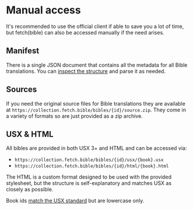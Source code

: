 
# Manual access

It's recommended to use the official client if able to save you a lot of time, but fetch(bible) can also be accessed manually if the need arises.

## Manifest
There is a single JSON document that contains all the metadata for all Bible translations. You can [inspect the structure](https://collection.fetch.bible/bibles/manifest.json) and parse it as needed.

## Sources
If you need the original source files for Bible translations they are available at `https://collection.fetch.bible/bibles/{id}/source.zip`. They come in a variety of formats so are just provided as a zip archive.

## USX & HTML
All bibles are provided in both USX 3+ and HTML and can be accessed via:
 * `https://collection.fetch.bible/bibles/{id}/usx/{book}.usx`
 * `https://collection.fetch.bible/bibles/{id}/html/{book}.html`

The HTML is a custom format designed to be used with the provided stylesheet, but the structure is self-explanatory and matches USX as closely as possible.

Book ids [match the USX standard](https://ubsicap.github.io/usx/vocabularies.html#usx-vocab-bookcode) but are lowercase only.
